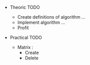 - Theoric TODO

    - Create definitions of algorithm ...
    - Implement algorithm ...
    - Profit


- Practical TODO

    - Matrix :
        - Create
        - Delete